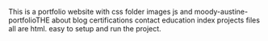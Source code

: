 This is a portfolio website with css folder images js and moody-austine-portfolioTHE
about blog certifications contact education index projects files all are html.
easy to setup and run the project.
